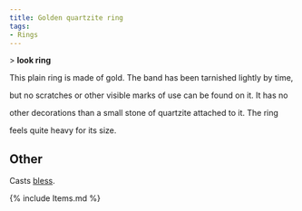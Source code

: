 ```yaml
---
title: Golden quartzite ring
tags:
- Rings
---
```


\> **look ring**

This plain ring is made of gold. The band has been tarnished lightly by
time,

but no scratches or other visible marks of use can be found on it. It
has no

other decorations than a small stone of quartzite attached to it. The
ring

feels quite heavy for its size.

## Other

Casts [bless](bless "wikilink").

{% include Items.md %}
